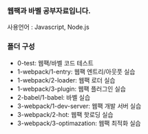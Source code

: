 ### 웹팩과 바벨 공부자료입니다.

사용언어 : Javascript, Node.js

### 폴더 구성

-  0-test: 웹팩/바벨 코드 테스트
-  1-webpack/1-entry: 웹팩 엔트리/아웃풋 실습
-  1-webpack/2-loader: 웹팩 로더 실습
-  1-webpack/3-plugin: 웹팩 플러그인 실습
-  2-babel/1-babel: 바벨 실습
-  3-webpack/1-dev-server: 웹팩 개발 서버 실습
-  3-webpack/2-hot: 웹팩 핫로딩 실습
-  3-webpack/3-optimazation: 웹팩 최적화 실습


